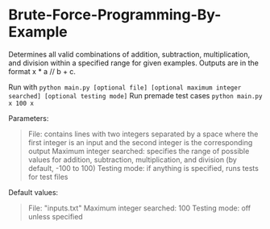 # Brute-Force-Programming-By-Example

Determines all valid combinations of addition, subtraction, multiplication, and division within a specified range for given examples. Outputs are in the format x * a // b + c.

Run with `python main.py [optional file] [optional maximum integer searched] [optional testing mode]`
Run premade test cases `python main.py x 100 x`

Parameters:
> File: contains lines with two integers separated by a space where the first integer is an input and the second integer is the corresponding output
> Maximum integer searched: specifies the range of possible values for addition, subtraction, multiplication, and division (by default, -100 to 100)
> Testing mode: if anything is specified, runs tests for test files

Default values:
> File: "inputs.txt"
> Maximum integer searched: 100
> Testing mode: off unless specified
